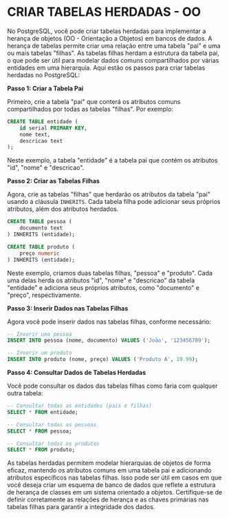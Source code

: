 # CRIAR TABELAS HERDADAS - OO 
No PostgreSQL, você pode criar tabelas herdadas para implementar a herança de objetos (OO - Orientação a Objetos) em bancos de dados. A herança de tabelas permite criar uma relação entre uma tabela "pai" e uma ou mais tabelas "filhas". As tabelas filhas herdam a estrutura da tabela pai, o que pode ser útil para modelar dados comuns compartilhados por várias entidades em uma hierarquia. Aqui estão os passos para criar tabelas herdadas no PostgreSQL:

**Passo 1: Criar a Tabela Pai**

Primeiro, crie a tabela "pai" que conterá os atributos comuns compartilhados por todas as tabelas "filhas". Por exemplo:

```sql
CREATE TABLE entidade (
    id serial PRIMARY KEY,
    nome text,
    descricao text
);
```

Neste exemplo, a tabela "entidade" é a tabela pai que contém os atributos "id", "nome" e "descricao".

**Passo 2: Criar as Tabelas Filhas**

Agora, crie as tabelas "filhas" que herdarão os atributos da tabela "pai" usando a cláusula `INHERITS`. Cada tabela filha pode adicionar seus próprios atributos, além dos atributos herdados.

```sql
CREATE TABLE pessoa (
    documento text
) INHERITS (entidade);

CREATE TABLE produto (
    preço numeric
) INHERITS (entidade);
```

Neste exemplo, criamos duas tabelas filhas, "pessoa" e "produto". Cada uma delas herda os atributos "id", "nome" e "descricao" da tabela "entidade" e adiciona seus próprios atributos, como "documento" e "preço", respectivamente.

**Passo 3: Inserir Dados nas Tabelas Filhas**

Agora você pode inserir dados nas tabelas filhas, conforme necessário:

```sql
-- Inserir uma pessoa
INSERT INTO pessoa (nome, documento) VALUES ('João', '123456789');

-- Inserir um produto
INSERT INTO produto (nome, preço) VALUES ('Produto A', 19.99);
```

**Passo 4: Consultar Dados de Tabelas Herdadas**

Você pode consultar os dados das tabelas filhas como faria com qualquer outra tabela:

```sql
-- Consultar todas as entidades (pais e filhas)
SELECT * FROM entidade;

-- Consultar todas as pessoas
SELECT * FROM pessoa;

-- Consultar todos os produtos
SELECT * FROM produto;
```

As tabelas herdadas permitem modelar hierarquias de objetos de forma eficaz, mantendo os atributos comuns em uma tabela pai e adicionando atributos específicos nas tabelas filhas. Isso pode ser útil em casos em que você deseja criar um esquema de banco de dados que reflete a estrutura de herança de classes em um sistema orientado a objetos. Certifique-se de definir corretamente as relações de herança e as chaves primárias nas tabelas filhas para garantir a integridade dos dados.